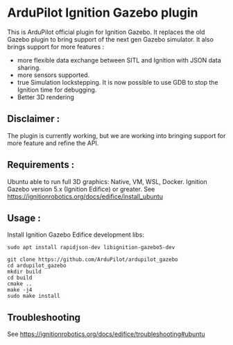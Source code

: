 # ArduPilot Ignition Gazebo plugin
This is ArduPilot official plugin for Ignition Gazebo.
It replaces the old Gazebo plugin to bring support of the next gen Gazebo simulator.
It also brings support for more features :
- more flexible data exchange between SITL and Ignition with JSON data sharing.
- more sensors supported.
- true Simulation lockstepping. It is now possible to use GDB to stop the Ignition time for debugging.
- Better 3D rendering

## Disclaimer :
The plugin is currently working, but we are working into bringing support for more feature and refine the API.

## Requirements :
Ubuntu able to run full 3D graphics: Native, VM, WSL, Docker.
Ignition Gazebo version 5.x (Ignition Edifice) or greater. See https://ignitionrobotics.org/docs/edifice/install_ubuntu

## Usage :

Install Ignition Gazebo Edifice development libs:
````
sudo apt install rapidjson-dev libignition-gazebo5-dev
````

````
git clone https://github.com/ArduPilot/ardupilot_gazebo
cd ardupilot_gazebo
mkdir build
cd build
cmake ..
make -j4
sudo make install
````

## Troubleshooting

See https://ignitionrobotics.org/docs/edifice/troubleshooting#ubuntu
